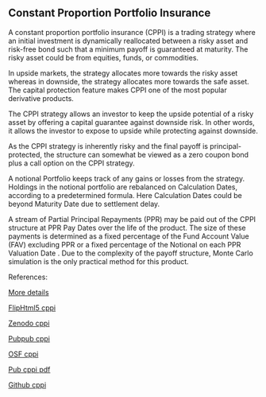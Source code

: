 ## Constant Proportion Portfolio Insurance 
   
A constant proportion portfolio insurance (CPPI) is a trading strategy where an initial investment is dynamically reallocated between a risky asset and risk-free bond such that a minimum payoff is guaranteed at maturity. The risky asset could be from equities, funds, or commodities.

In upside markets, the strategy allocates more towards the risky asset whereas in downside, the strategy allocates more towards the safe asset. The capital protection feature makes CPPI one of the most popular derivative products. 

The CPPI strategy allows an investor to keep the upside potential of a risky asset by offering a capital guarantee against downside risk. In other words, it allows the investor to expose to upside while protecting against downside. 

As the CPPI strategy is inherently risky and the final payoff is principal-protected, the structure can somewhat be viewed as a zero coupon bond plus a call option on the CPPI strategy.

A notional Portfolio keeps track of any gains or losses from the strategy. Holdings in the notional portfolio are rebalanced on Calculation Dates, according to a predetermined formula. Here Calculation Dates could be beyond Maturity Date due to settlement delay.

A stream of Partial Principal Repayments (PPR) may be paid out of the CPPI structure at PPR Pay Dates over the life of the product. The size of these payments is determined as a fixed percentage of the Fund Account Value (FAV) excluding PPR or a fixed percentage of the Notional on each PPR Valuation Date
.
Due to the complexity of the payoff structure, Monte Carlo simulation is the only practical method for this product. 

 


References:
   
[More details](./EqCppi-19.pdf)   
   
[FlipHtml5 cppi](https://fliphtml5.com/download/download-pdf-file.php?str=x0DZh9GTud3bENXamMzN3QDN4MTPkl0av9mY)
   
[Zenodo cppi](https://zenodo.org/record/4645827/files/EqCppi-19.pdf)
   
[Pubpub cppi](https://david.pubpub.org/pub/o76lo6w1/release/1)
   
[OSF cppi](https://osf.io/rcf93/download)

[Pub cppi pdf](https://assets.pubpub.org/m6i81fur/71617041837188.pdf)

[Github cppi](https://github.com/alanwhite1203/EqCppi/releases/download/1/EqCppi-19.pdf)  